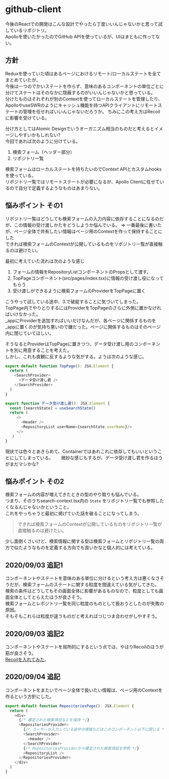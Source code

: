 # github-client
今後のReactでの開発はこんな設計でやったら丁度いいんじゃないかと思って試しているリポジトリ。  
Apolloを使いたかったのでGitHub APIを使っているが、UIはまともに作ってない。  

## 方針
Reduxを使っていた頃はあるページにおけるリモート/ローカルステートを全てまとめていたが、  
今後は一つのでかいステートを作らず、意味のあるコンポーネントの単位ごとに分けてステートはそのなかに隠蔽するのがいいんじゃないかと思っている。    
分けたものはそれぞれが別のContextを使ってローカルステートを管理したり、ApolloやuseSWRのようにキャッシュ機能を持つAPIクライアントにリモートステートの管理を任せればいいんじゃないだろうか。
ちみにこの考え方はRecoilに影響を受けている。  

分け方としてはAtomic Designでいうオーガニズム相当のものだと考えるとイメージしやすいかもしれない?  
今回であれば次のように分けている。
1. 検索フォーム（ヘッダー部分）
2. リポジトリ一覧

検索フォームはローカルステートを持ちたいのでContext APIとカスタムhooksを使っている。  
リポジトリ一覧ではリモートステートが必要になるが、Apollo Clientに任せているので自分で定義するようなものはあまりない。  

## 悩みポイント その1
リポジトリ一覧はどうしても検索フォームの入力内容に依存することになるのだが、この情報の受け渡しかたをどうしようか悩んでいる。 => 一番最後に書いたが、ページ全体で共有したい情報はページ用のContextを作って保持することにした  
できれば検索フォームのContextが公開しているものをリポジトリ一覧が直接触るのは避けたい。  

最初に考えていた流れは次のような感じ
1. フォームの情報をRepositoryListコンポーネントのPropsとして渡す。  
2. TopPageコンポーネント(src/pages/index.tsx)に情報の受け渡し役になってもらう
3. 受け渡しができるように検索フォームのProviderをTopPageに置く

こうやって試している途中、3.で破綻することに気づいてしまった。  
TopPage内でやりとりするにはProviderをTopPageのさらに外側に置かなければいけなかった。  
_appにProviderを追加すればいいだけなんだが、各ページに関係するものを_appに置くのが気持ち悪いので嫌だった。ページに関係するものはそのページ内に閉じていてほしい。

そうなるとProviderはTopPageに置きつつ、データ受け渡し用のコンポーネントを別に用意することを考えた。  
しかし、これも直観に反するような気がする。ようは次のような感じ。  

```typescript jsx
export default function TopPage(): JSX.Element {
  return (
    <SearchProvider>
      <データ受け渡し君 />
    </SearchProvider>
  )
}

export function データ受け渡し君(): JSX.Element {
  const [searchState] = useSearchState()
  return (
     <>
       <Header />
       <RepositoryList userName={searchState.userName}/>
     </>
   )
}
```

現状では色々とあきらめて、Containerではあれこれに依存してもいいということにしてしまっている。　　
微妙な感じもするが、データ受け渡し君を作るほうがまだマシかな?  

## 悩みポイント その2
検索フォームの内容が増えてきたときの型のやり取りも悩んでいる。  
つまり、そのうちsearch-context.tsx内の `State` をリポジトリ一覧でも参照したくなるんじゃないかということ。  
これをやっちゃうと最初に掲げていた話を破ることになってしまう。
> できれば検索フォームのContextが公開しているものをリポジトリ一覧が直接触るのは避けたい。
  
少し面倒くさいけど、検索情報に関する型は検索フォームとリポジトリ一覧の両方で似たようなものを定義する方向でも良いかなと個人的には考えている。

## 2020/09/03 追記1
コンポーネントやステートを意味のある単位に分けるという考え方は悪くなさそうだが、検索フォームのステートに関する粒度を間違えている気がしてきた。    
検索の条件はどうしてもその画面全体に影響があるものなので、粒度としても画面全体としてとらえたほうが良さそう。    
検索フォームとレポジトリ一覧を同じ粒度のものとして扱おうとしたのが失敗の原因。  
そもそもこれらは粒度が違うものだと考えればつじつま合わせがしやすそう。

## 2020/09/03 追記2
コンポーネントやステートを局所的にするという点では、やはりRecoilのほうが筋が良さそう。  
[Recoilを入れてみた](https://github.com/umetsu/github-client/tree/recoil)。

## 2020/09/04 追記
コンポーネントをまたいでページ全体で扱いたい情報は、ページ用のContextを作るという方針にした。  

```typescript jsx
export default function RepositoriesPage(): JSX.Element {
  return (
    <div>
      {/* 確定された検索項目などを保持 */}
      <RepositoriesProvider>
        {/* ユーザーが入力している途中の情報などはこのコンポーネント以下に閉じる */}
        <SearchProvider>
          <Header />
        </SearchProvider>
        {/* RepositoriesProviderから確定された検索項目を参照 */}
        <RepositoryList />
      </RepositoriesProvider>
    </div>
  )
}
```
